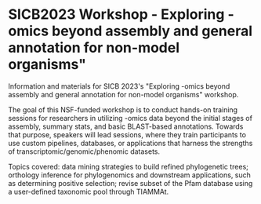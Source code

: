 # SICB2023 Workshop - Exploring -omics beyond assembly and general annotation for non-model organisms"

Information and materials for SICB 2023's "Exploring -omics beyond assembly and general annotation for non-model organisms" workshop. 

The goal of this NSF-funded workshop is to conduct hands-on training sessions for researchers in utilizing -omics data beyond the initial stages of assembly, summary stats, and basic BLAST-based annotations. Towards that purpose, speakers will lead sessions, where they train participants to use custom pipelines, databases, or applications that harness the strengths of transcriptomic/genomic/phenomic datasets.

Topics covered: data mining strategies to build refined phylogenetic trees; orthology inference for phylogenomics and downstream applications, such as determining positive selection; revise subset of the Pfam database using a user-defined taxonomic pool through TIAMMAt.
